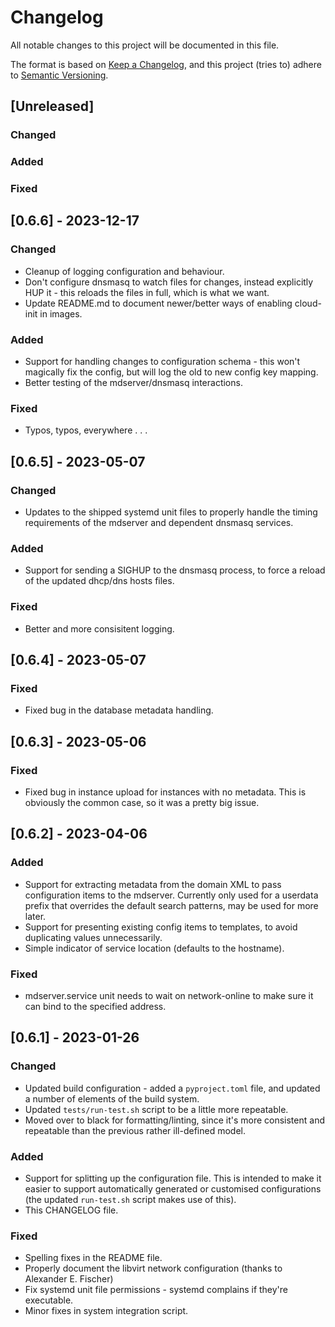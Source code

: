 # Changelog
All notable changes to this project will be documented in this file.

The format is based on [Keep a Changelog](https://keepachangelog.com/en/1.0.0/),
and this project (tries to) adhere to
[Semantic Versioning](https://semver.org/spec/v2.0.0.html).

## [Unreleased]
### Changed

### Added

### Fixed

## [0.6.6] - 2023-12-17
### Changed
- Cleanup of logging configuration and behaviour.
- Don't configure dnsmasq to watch files for changes, instead explicitly HUP
  it - this reloads the files in full, which is what we want.
- Update README.md to document newer/better ways of enabling cloud-init in
  images.

### Added
- Support for handling changes to configuration schema - this won't magically
  fix the config, but will log the old to new config key mapping.
- Better testing of the mdserver/dnsmasq interactions.

### Fixed
- Typos, typos, everywhere . . .

## [0.6.5] - 2023-05-07
### Changed
- Updates to the shipped systemd unit files to properly handle the timing
  requirements of the mdserver and dependent dnsmasq services.

### Added
- Support for sending a SIGHUP to the dnsmasq process, to force a reload of
  the updated dhcp/dns hosts files.

### Fixed
- Better and more consisitent logging.

## [0.6.4] - 2023-05-07
### Fixed
- Fixed bug in the database metadata handling.

## [0.6.3] - 2023-05-06
### Fixed
- Fixed bug in instance upload for instances with no metadata. This is
  obviously the common case, so it was a pretty big issue.

## [0.6.2] - 2023-04-06
### Added
- Support for extracting metadata from the domain XML to pass configuration
  items to the mdserver. Currently only used for a userdata prefix that
  overrides the default search patterns, may be used for more later.
- Support for presenting existing config items to templates, to avoid
  duplicating values unnecessarily.
- Simple indicator of service location (defaults to the hostname).

### Fixed
- mdserver.service unit needs to wait on network-online to make sure it can
  bind to the specified address.

## [0.6.1] - 2023-01-26
### Changed
- Updated build configuration - added a `pyproject.toml` file, and updated
  a number of elements of the build system.
- Updated `tests/run-test.sh` script to be a little more repeatable.
- Moved over to black for formatting/linting, since it's more consistent and
  repeatable than the previous rather ill-defined model.

### Added
- Support for splitting up the configuration file. This is intended to make it
  easier to support automatically generated or customised configurations (the
  updated `run-test.sh` script makes use of this).
- This CHANGELOG file.

### Fixed
- Spelling fixes in the README file.
- Properly document the libvirt network configuration (thanks to Alexander E.
  Fischer)
- Fix systemd unit file permissions - systemd complains if they're executable.
- Minor fixes in system integration script.
